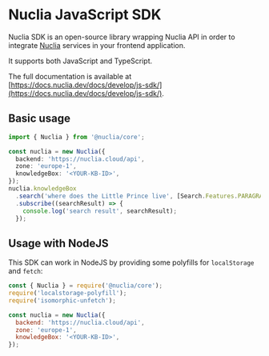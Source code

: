 # Nuclia JavaScript SDK

Nuclia SDK is an open-source library wrapping Nuclia API in order to integrate [Nuclia](https://nuclia.com) services in your frontend application.

It supports both JavaScript and TypeScript.

The full documentation is available at [https://docs.nuclia.dev/docs/develop/js-sdk/](https://docs.nuclia.dev/docs/develop/js-sdk/).

## Basic usage

```ts
import { Nuclia } from '@nuclia/core';

const nuclia = new Nuclia({
  backend: 'https://nuclia.cloud/api',
  zone: 'europe-1',
  knowledgeBox: '<YOUR-KB-ID>',
});
nuclia.knowledgeBox
  .search('where does the Little Prince live', [Search.Features.PARAGRAPH])
  .subscribe((searchResult) => {
    console.log('search result', searchResult);
  });
```

## Usage with NodeJS

This SDK can work in NodeJS by providing some polyfills for `localStorage` and `fetch`:

```js
const { Nuclia } = require('@nuclia/core');
require('localstorage-polyfill');
require('isomorphic-unfetch');

const nuclia = new Nuclia({
  backend: 'https://nuclia.cloud/api',
  zone: 'europe-1',
  knowledgeBox: '<YOUR-KB-ID>',
});
```
